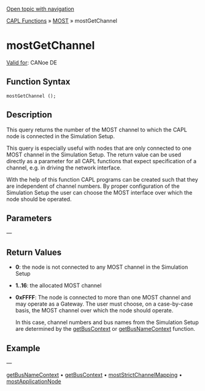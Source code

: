 [Open topic with navigation](../../../../../CANoeDEFamily.htm#Topics/CAPLFunctions/MOST/Functions/CAPLfunctionMOSTGetChannel.md)

[CAPL Functions](../../CAPLfunctions.md) » [MOST](../CAPLfunctionsMOSTOverview.md) » mostGetChannel

# mostGetChannel

[Valid for](../../../Shared/FeatureAvailability.md): CANoe DE

## Function Syntax

```plaintext
mostGetChannel ();
```

## Description

This query returns the number of the MOST channel to which the CAPL node is connected in the Simulation Setup.

This query is especially useful with nodes that are only connected to one MOST channel in the Simulation Setup. The return value can be used directly as a parameter for all CAPL functions that expect specification of a channel, e.g. in driving the network interface.

With the help of this function CAPL programs can be created such that they are independent of channel numbers. By proper configuration of the Simulation Setup the user can choose the MOST interface over which the node should be operated.

## Parameters

—

## Return Values

- **0**: the node is not connected to any MOST channel in the Simulation Setup
- **1..16**: the allocated MOST channel
- **0xFFFF**: The node is connected to more than one MOST channel and may operate as a Gateway. The user must choose, on a case-by-case basis, the MOST channel over which the node should operate.

  In this case, channel numbers and bus names from the Simulation Setup are determined by the [getBusContext](../../Other/Functions/CAPLfunctionGetBusContext.md) or [getBusNameContext](../../Other/Functions/CAPLfunctionGetBusNameContext.md) function.

## Example

—

[getBusNameContext](../../Other/Functions/CAPLfunctionGetBusNameContext.md) • [getBusContext](../../Other/Functions/CAPLfunctionGetBusContext.md) • [mostStrictChannelMapping](CAPLfunctionMOSTStrictChannelMapping.md) • [mostApplicationNode](CAPLfunctionMOSTApplicationNode.md)
